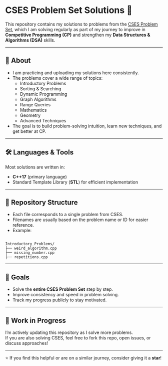 # CSES Problem Set Solutions 🚀

This repository contains my solutions to problems from the [CSES Problem Set](https://cses.fi/problemset/), which I am solving regularly as part of my journey to improve in **Competitive Programming (CP)** and strengthen my **Data Structures & Algorithms (DSA)** skills.  

---

## 📌 About
- I am practicing and uploading my solutions here consistently.
- The problems cover a wide range of topics:
  - Introductory Problems
  - Sorting & Searching
  - Dynamic Programming
  - Graph Algorithms
  - Range Queries
  - Mathematics
  - Geometry
  - Advanced Techniques
- The goal is to build problem-solving intuition, learn new techniques, and get better at CP.

---

## 🛠️ Languages & Tools
Most solutions are written in:
- **C++17** (primary language)
- Standard Template Library (**STL**) for efficient implementation

---

## 📂 Repository Structure
- Each file corresponds to a single problem from CSES.
- Filenames are usually based on the problem name or ID for easier reference.
- Example:
```

Introductory_Problems/
├── weird_algorithm.cpp
├── missing_number.cpp
├── repetitions.cpp

```

---

## 🎯 Goals
- Solve the **entire CSES Problem Set** step by step.
- Improve consistency and speed in problem solving.
- Track my progress publicly to stay motivated.

---

## 🚧 Work in Progress
I’m actively updating this repository as I solve more problems.  
If you are also solving CSES, feel free to fork this repo, open issues, or discuss approaches!

---

⭐ If you find this helpful or are on a similar journey, consider giving it a **star**!
```
